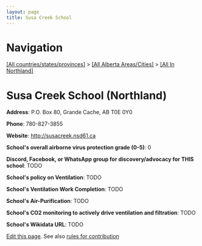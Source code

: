 ```yaml
---
layout: page
title: Susa Creek School
---
```

# Navigation

[[All countries/states/provinces]](../../..) > [[All Alberta Areas/Cities]](../..) > [[All In Northland]](..)

# Susa Creek School (Northland)

**Address**: P.O. Box 80, Grande Cache, AB T0E 0Y0

**Phone**: 780-827-3855

**Website**: <http://susacreek.nsd61.ca>

**School's overall airborne virus protection grade (0-5)**: 0

**Discord, Facebook, or WhatsApp group for discovery/advocacy for THIS school**: TODO

**School's policy on Ventilation**: TODO

**School's Ventilation Work Completion**: TODO

**School's Air-Purification**: TODO

**School's CO2 monitoring to actively drive ventilation and filtration**: TODO

**School's Wikidata URL**: TODO


[Edit this page](https://github.com/ventilate-schools/AB/edit/main/./Northland/Susa_Creek_School.md). See also [rules for contribution](../../../contribution-rules/)